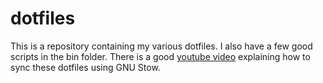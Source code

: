 # dotfiles
This is a repository containing my various dotfiles. I also have a few good scripts in the bin folder. There is a good [youtube video](https://www.youtube.com/watch?v=CFzEuBGPPPg&t=1792s) explaining how to sync these dotfiles using GNU Stow.
